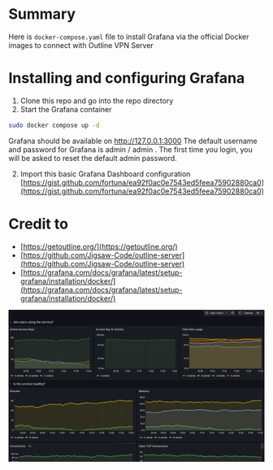 # Summary
Here is `docker-compose.yaml` file to install Grafana via the official Docker images to connect with Outline VPN Server

# Installing and configuring Grafana

1. Clone this repo and go into the repo directory
2. Start the Grafana container

```bash
sudo docker compose up -d
```

Grafana should be available on http://127.0.0.1:3000
The default username and password for Grafana is admin / admin . The first time you login, you will be asked to reset the default admin password.

2. Import this basic Grafana Dashboard configuration [https://gist.github.com/fortuna/ea92f0ac0e7543ed5feea75902880ca0](https://gist.github.com/fortuna/ea92f0ac0e7543ed5feea75902880ca0)

# Credit to
- [https://getoutline.org/](https://getoutline.org/)
- [https://github.com/Jigsaw-Code/outline-server](https://github.com/Jigsaw-Code/outline-server)
- [https://grafana.com/docs/grafana/latest/setup-grafana/installation/docker/](https://grafana.com/docs/grafana/latest/setup-grafana/installation/docker/)

![grafana-basic-dashboard-outline-vpn.png](/img/grafana-basic-dashboard-outline-vpn.png?raw=true "grafana-basic-dashboard-outline-vpn.png")

